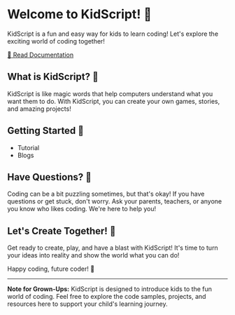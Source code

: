 # Welcome to KidScript! 🚀

KidScript is a fun and easy way for kids to learn coding! Let's explore the exciting world of coding together!

[ 🚀 Read Documentation ](https://kidscript.netlify.app/)

## What is KidScript? 🤖

KidScript is like magic words that help computers understand what you want them to do. With KidScript, you can create your own games, stories, and amazing projects!

## Getting Started 🎉

- Tutorial
- Blogs

 
## Have Questions? 🤔

Coding can be a bit puzzling sometimes, but that's okay! If you have questions or get stuck, don't worry. Ask your parents, teachers, or anyone you know who likes coding. We're here to help you!

## Let's Create Together! 🌟

Get ready to create, play, and have a blast with KidScript! It's time to turn your ideas into reality and show the world what you can do!

Happy coding, future coder! 🎈

---

**Note for Grown-Ups:** KidScript is designed to introduce kids to the fun world of coding. Feel free to explore the code samples, projects, and resources here to support your child's learning journey.
